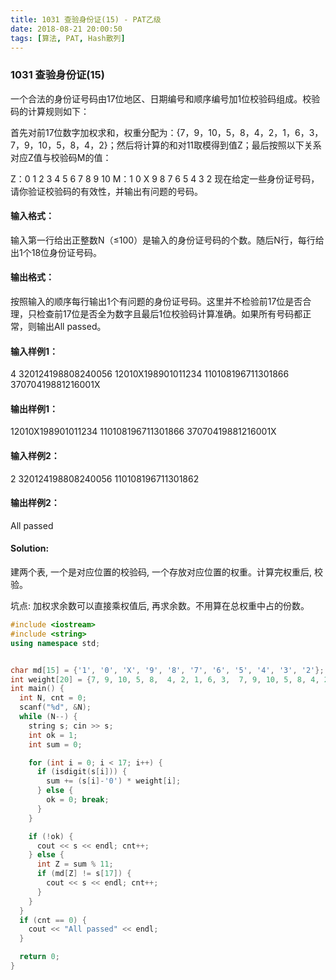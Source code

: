```yaml
---
title: 1031 查验身份证(15) - PAT乙级
date: 2018-08-21 20:00:50
tags: [算法, PAT, Hash散列]
---
```


### 1031 查验身份证(15)

一个合法的身份证号码由17位地区、日期编号和顺序编号加1位校验码组成。校验码的计算规则如下：

首先对前17位数字加权求和，权重分配为：{7，9，10，5，8，4，2，1，6，3，7，9，10，5，8，4，2}；然后将计算的和对11取模得到值Z；最后按照以下关系对应Z值与校验码M的值：

Z：0 1 2 3 4 5 6 7 8 9 10
M：1 0 X 9 8 7 6 5 4 3 2
现在给定一些身份证号码，请你验证校验码的有效性，并输出有问题的号码。

#### 输入格式：
输入第一行给出正整数N（≤100）是输入的身份证号码的个数。随后N行，每行给出1个18位身份证号码。

#### 输出格式：
按照输入的顺序每行输出1个有问题的身份证号码。这里并不检验前17位是否合理，只检查前17位是否全为数字且最后1位校验码计算准确。如果所有号码都正常，则输出All passed。

#### 输入样例1：
4
320124198808240056
12010X198901011234
110108196711301866
37070419881216001X

#### 输出样例1：
12010X198901011234
110108196711301866
37070419881216001X

#### 输入样例2：
2
320124198808240056
110108196711301862

#### 输出样例2：
All passed

#### Solution:

建两个表, 一个是对应位置的校验码, 一个存放对应位置的权重。计算完权重后, 校验。

坑点:
加权求余数可以直接乘权值后, 再求余数。不用算在总权重中占的份数。

```cpp
#include <iostream>
#include <string>
using namespace std;


char md[15] = {'1', '0', 'X', '9', '8', '7', '6', '5', '4', '3', '2'};
int weight[20] = {7, 9, 10, 5, 8,  4, 2, 1, 6, 3,  7, 9, 10, 5, 8, 4, 2};
int main() {
  int N, cnt = 0;
  scanf("%d", &N);
  while (N--) {
    string s; cin >> s;
    int ok = 1;
    int sum = 0;

    for (int i = 0; i < 17; i++) {
      if (isdigit(s[i])) {
        sum += (s[i]-'0') * weight[i];
      } else {
        ok = 0; break;
      }
    }

    if (!ok) {
      cout << s << endl; cnt++;
    } else {
      int Z = sum % 11;
      if (md[Z] != s[17]) {
        cout << s << endl; cnt++;
      }
    }
  }
  if (cnt == 0) {
    cout << "All passed" << endl;
  }

  return 0;
}
```



